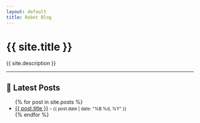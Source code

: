 ```yaml
---
layout: default
title: Robot Blog
---
```


# {{ site.title }}

{{ site.description }}

---

## 📝 Latest Posts

<ul>
  {% for post in site.posts %}
    <li>
      <a href="{{ post.url | relative_url }}">{{ post.title }}</a>
      <small>– {{ post.date | date: "%B %d, %Y" }}</small>
    </li>
  {% endfor %}
</ul>
